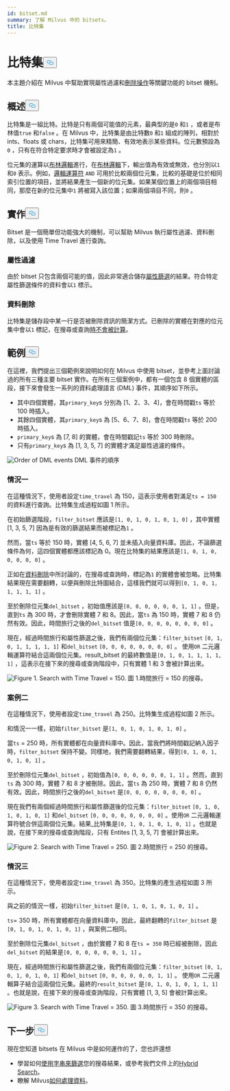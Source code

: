 ```yaml
---
id: bitset.md
summary: 了解 Milvus 中的 bitsets。
title: 比特集
---
```

<h1 id="Bitset" class="common-anchor-header">比特集<button data-href="#Bitset" class="anchor-icon" translate="no">
      <svg translate="no"
        aria-hidden="true"
        focusable="false"
        height="20"
        version="1.1"
        viewBox="0 0 16 16"
        width="16"
      >
        <path
          fill="#0092E4"
          fill-rule="evenodd"
          d="M4 9h1v1H4c-1.5 0-3-1.69-3-3.5S2.55 3 4 3h4c1.45 0 3 1.69 3 3.5 0 1.41-.91 2.72-2 3.25V8.59c.58-.45 1-1.27 1-2.09C10 5.22 8.98 4 8 4H4c-.98 0-2 1.22-2 2.5S3 9 4 9zm9-3h-1v1h1c1 0 2 1.22 2 2.5S13.98 12 13 12H9c-.98 0-2-1.22-2-2.5 0-.83.42-1.64 1-2.09V6.25c-1.09.53-2 1.84-2 3.25C6 11.31 7.55 13 9 13h4c1.45 0 3-1.69 3-3.5S14.5 6 13 6z"
        ></path>
      </svg>
    </button></h1><p>本主題介紹在 Milvus 中幫助實現屬性過濾和<a href="https://milvus.io/blog/2022-02-07-how-milvus-deletes-streaming-data-in-distributed-cluster.md">刪除操作</a>等關鍵功能的 bitset 機制。</p>
<h2 id="Overview" class="common-anchor-header">概述<button data-href="#Overview" class="anchor-icon" translate="no">
      <svg translate="no"
        aria-hidden="true"
        focusable="false"
        height="20"
        version="1.1"
        viewBox="0 0 16 16"
        width="16"
      >
        <path
          fill="#0092E4"
          fill-rule="evenodd"
          d="M4 9h1v1H4c-1.5 0-3-1.69-3-3.5S2.55 3 4 3h4c1.45 0 3 1.69 3 3.5 0 1.41-.91 2.72-2 3.25V8.59c.58-.45 1-1.27 1-2.09C10 5.22 8.98 4 8 4H4c-.98 0-2 1.22-2 2.5S3 9 4 9zm9-3h-1v1h1c1 0 2 1.22 2 2.5S13.98 12 13 12H9c-.98 0-2-1.22-2-2.5 0-.83.42-1.64 1-2.09V6.25c-1.09.53-2 1.84-2 3.25C6 11.31 7.55 13 9 13h4c1.45 0 3-1.69 3-3.5S14.5 6 13 6z"
        ></path>
      </svg>
    </button></h2><p>比特集是一組比特。比特是只有兩個可能值的元素，最典型的是<code translate="no">0</code> 和<code translate="no">1</code> ，或者是布林值<code translate="no">true</code> 和<code translate="no">false</code> 。在 Milvus 中，比特集是由比特數<code translate="no">0</code> 和<code translate="no">1</code> 組成的陣列，相對於 ints、floats 或 chars，比特集可用來精簡、有效地表示某些資料。位元數預設為<code translate="no">0</code> ，只有在符合特定要求時才會被設定為<code translate="no">1</code> 。</p>
<p>位元集的運算以<a href="/docs/zh-hant/boolean.md">布林邏輯</a>進行，在<a href="/docs/zh-hant/boolean.md">布林邏輯</a>下，輸出值為有效或無效，也分別以<code translate="no">1</code> 和<code translate="no">0</code> 表示。例如，<a href="https://milvus.io/docs/v2.1.x/boolean.md#Logical-operators">邏輯運算符</a> <code translate="no">AND</code> 可用於比較兩個位元集，比較的基礎是位於相同索引位置的項目，並將結果產生一個新的位元集。如果某個位置上的兩個項目相同，那麼在新的位元集中<code translate="no">1</code> 將被寫入該位置；如果兩個項目不同，則<code translate="no">0</code> 。</p>
<h2 id="Implementation" class="common-anchor-header">實作<button data-href="#Implementation" class="anchor-icon" translate="no">
      <svg translate="no"
        aria-hidden="true"
        focusable="false"
        height="20"
        version="1.1"
        viewBox="0 0 16 16"
        width="16"
      >
        <path
          fill="#0092E4"
          fill-rule="evenodd"
          d="M4 9h1v1H4c-1.5 0-3-1.69-3-3.5S2.55 3 4 3h4c1.45 0 3 1.69 3 3.5 0 1.41-.91 2.72-2 3.25V8.59c.58-.45 1-1.27 1-2.09C10 5.22 8.98 4 8 4H4c-.98 0-2 1.22-2 2.5S3 9 4 9zm9-3h-1v1h1c1 0 2 1.22 2 2.5S13.98 12 13 12H9c-.98 0-2-1.22-2-2.5 0-.83.42-1.64 1-2.09V6.25c-1.09.53-2 1.84-2 3.25C6 11.31 7.55 13 9 13h4c1.45 0 3-1.69 3-3.5S14.5 6 13 6z"
        ></path>
      </svg>
    </button></h2><p>Bitset 是一個簡單但功能強大的機制，可以幫助 Milvus 執行屬性過濾、資料刪除，以及使用 Time Travel 進行查詢。</p>
<h3 id="Attribute-filtering" class="common-anchor-header">屬性過濾</h3><p>由於 bitset 只包含兩個可能的值，因此非常適合儲存<a href="https://milvus.io/docs/v2.1.x/hybridsearch.md">屬性篩選</a>的結果。符合特定屬性篩選條件的資料會以<code translate="no">1</code> 標示。</p>
<h3 id="Data-deletion" class="common-anchor-header">資料刪除</h3><p>比特集是儲存段中某一行是否被刪除資訊的簡潔方式。已刪除的實體在對應的位元集中會以<code translate="no">1</code> 標記，在搜尋或查詢<a href="https://milvus.io/blog/deleting-data-in-milvus.md">時不會被計算</a>。</p>
<h2 id="Examples" class="common-anchor-header">範例<button data-href="#Examples" class="anchor-icon" translate="no">
      <svg translate="no"
        aria-hidden="true"
        focusable="false"
        height="20"
        version="1.1"
        viewBox="0 0 16 16"
        width="16"
      >
        <path
          fill="#0092E4"
          fill-rule="evenodd"
          d="M4 9h1v1H4c-1.5 0-3-1.69-3-3.5S2.55 3 4 3h4c1.45 0 3 1.69 3 3.5 0 1.41-.91 2.72-2 3.25V8.59c.58-.45 1-1.27 1-2.09C10 5.22 8.98 4 8 4H4c-.98 0-2 1.22-2 2.5S3 9 4 9zm9-3h-1v1h1c1 0 2 1.22 2 2.5S13.98 12 13 12H9c-.98 0-2-1.22-2-2.5 0-.83.42-1.64 1-2.09V6.25c-1.09.53-2 1.84-2 3.25C6 11.31 7.55 13 9 13h4c1.45 0 3-1.69 3-3.5S14.5 6 13 6z"
        ></path>
      </svg>
    </button></h2><p>在這裡，我們提出三個範例來說明如何在 Milvus 中使用 bitset，並參考上面討論過的所有三種主要 bitset 實作。在所有三個案例中，都有一個包含 8 個實體的區段，接下來會發生一系列的資料處理語言 (DML) 事件，其順序如下所示。</p>
<ul>
<li>其中四個實體，其<code translate="no">primary_key</code>s 分別為 [1、2、3、4]，會在時間戳<code translate="no">ts</code> 等於 100 時插入。</li>
<li>其餘四個實體，其<code translate="no">primary_key</code>s 為 [5、6、7、8]，會在時間戳<code translate="no">ts</code> 等於 200 時插入。</li>
<li><code translate="no">primary_key</code>s 為 [7, 8] 的實體，會在時間戳記<code translate="no">ts</code> 等於 300 時刪除。</li>
<li>只有<code translate="no">primary_key</code>s 為 [1, 3, 5, 7] 的實體才滿足屬性過濾的條件。</li>
</ul>
<p>
  
   <span class="img-wrapper"> <img translate="no" src="/docs/v2.5.x/assets/bitset_0.svg" alt="Order of DML events" class="doc-image" id="order-of-dml-events" />
   </span> <span class="img-wrapper"> <span>DML 事件的順序</span> </span></p>
<h3 id="Case-one" class="common-anchor-header">情況一</h3><p>在這種情況下，使用者設定<code translate="no">time_travel</code> 為 150，這表示使用者對滿足<code translate="no">ts = 150</code> 的資料進行查詢。比特集生成過程如圖 1 所示。</p>
<p>在初始篩選階段，<code translate="no">filter_bitset</code> 應該是<code translate="no">[1, 0, 1, 0, 1, 0, 1, 0]</code> ，其中實體 [1, 3, 5, 7] 因為是有效的篩選結果而被標記為<code translate="no">1</code> 。</p>
<p>然而，當<code translate="no">ts</code> 等於 150 時，實體 [4, 5, 6, 7] 並未插入向量資料庫。因此，不論篩選條件為何，這四個實體都應該標記為 0。現在比特集的結果應該是<code translate="no">[1, 0, 1, 0, 0, 0, 0, 0]</code> 。</p>
<p>正如在<a href="#data-deletion">資料刪除</a>中所討論的，在搜尋或查詢時，標記為<code translate="no">1</code> 的實體會被忽略。比特集結果現在需要翻轉，以便與刪除比特圖結合，這樣我們就可以得到<code translate="no">[0, 1, 0, 1, 1, 1, 1, 1]</code> 。</p>
<p>至於刪除位元集<code translate="no">del_bitset</code> ，初始值應該是<code translate="no">[0, 0, 0, 0, 0, 0, 1, 1]</code> 。但是，直到<code translate="no">ts</code> 為 300 時，才會刪除實體 7 和 8。因此，當<code translate="no">ts</code> 為 150 時，實體 7 和 8 仍然有效。因此，時間旅行之後的<code translate="no">del_bitset</code> 值是<code translate="no">[0, 0, 0, 0, 0, 0, 0, 0]</code> 。</p>
<p>現在，經過時間旅行和屬性篩選之後，我們有兩個位元集：<code translate="no">filter_bitset</code> <code translate="no">[0, 1, 0, 1, 1, 1, 1, 1]</code> 和<code translate="no">del_bitset</code> <code translate="no">[0, 0, 0, 0, 0, 0, 0, 0]</code> 。  使用<code translate="no">OR</code> 二元邏輯運算符結合這兩個位元集。result_bitset 的最終數值是<code translate="no">[0, 1, 0, 1, 1, 1, 1, 1]</code> ，這表示在接下來的搜尋或查詢階段中，只有實體 1 和 3 會被計算出來。</p>
<p>
 <span class="img-wrapper">
   <img translate="no" src="/docs/v2.5.x/assets/bitset_1.jpg" alt="Figure 1. Search with Time Travel = 150." class="doc-image" id="figure-1.-search-with-time-travel-=-150." />
   <span>圖 1.時間旅行 = 150 的搜尋</span>。 </span></p>
<h3 id="Case-two" class="common-anchor-header">案例二</h3><p>在這種情況下，使用者設定<code translate="no">time_travel</code> 為 250。比特集生成過程如圖 2 所示。</p>
<p>和情況一一樣，初始<code translate="no">filter_bitset</code> 是<code translate="no">[1, 0, 1, 0, 1, 0, 1, 0]</code> 。</p>
<p>當<code translate="no">ts</code> = 250 時，所有實體都在向量資料庫中。因此，當我們將時間戳記納入因子時，<code translate="no">filter_bitset</code> 保持不變。同樣地，我們需要翻轉結果，得到<code translate="no">[0, 1, 0, 1, 0, 1, 0, 1]</code> 。</p>
<p>至於刪除位元集<code translate="no">del_bitset</code> ，初始值為<code translate="no">[0, 0, 0, 0, 0, 0, 1, 1]</code> 。然而，直到<code translate="no">ts</code> 為 300 時，實體 7 和 8 才被刪除。因此，當<code translate="no">ts</code> 為 250 時，實體 7 和 8 仍然有效。因此，時間旅行之後的<code translate="no">del_bitset</code> 是<code translate="no">[0, 0, 0, 0, 0, 0, 0, 0]</code> 。</p>
<p>現在我們有兩個經過時間旅行和屬性篩選後的位元集：<code translate="no">filter_bitset</code> <code translate="no">[0, 1, 0, 1, 0, 1, 0, 1]</code> 和<code translate="no">del_bitset</code> <code translate="no">[0, 0, 0, 0, 0, 0, 0, 0]</code> 。使用<code translate="no">OR</code> 二元邏輯運算符號合併這兩個位元集。結果_比特集是<code translate="no">[0, 1, 0, 1, 0, 1, 0, 1]</code> 。也就是說，在接下來的搜尋或查詢階段，只有 Entites [1, 3, 5, 7] 會被計算出來。</p>
<p>
 <span class="img-wrapper">
   <img translate="no" src="/docs/v2.5.x/assets/bitset_2.jpg" alt="Figure 2. Search with Time Travel = 250." class="doc-image" id="figure-2.-search-with-time-travel-=-250." />
   <span>圖 2.時間旅行 = 250 的搜尋</span>。 </span></p>
<h3 id="Case-three" class="common-anchor-header">情況三</h3><p>在這種情況下，使用者設定<code translate="no">time_travel</code> 為 350。比特集的產生過程如圖 3 所示。</p>
<p>與之前的情況一樣，初始<code translate="no">filter_bitset</code> 是<code translate="no">[0, 1, 0, 1, 0, 1, 0, 1]</code> 。</p>
<p><code translate="no">ts</code>= 350 時，所有實體都在向量資料庫中。因此，最終翻轉的<code translate="no">filter_bitset</code> 是<code translate="no">[0, 1, 0, 1, 0, 1, 0, 1]</code> ，與案例二相同。</p>
<p>至於刪除位元集<code translate="no">del_bitset</code> ，由於實體 7 和 8 在<code translate="no">ts = 350</code> 時已經被刪除，因此<code translate="no">del_bitset</code> 的結果是<code translate="no">[0, 0, 0, 0, 0, 0, 1, 1]</code> 。</p>
<p>現在，經過時間旅行和屬性篩選之後，我們有兩個位元集：<code translate="no">filter_bitset</code> <code translate="no">[0, 1, 0, 1, 0, 1, 0, 1]</code> 和<code translate="no">del_bitset</code> <code translate="no">[0, 0, 0, 0, 0, 0, 1, 1]</code> 。  使用<code translate="no">OR</code> 二元邏輯算子結合這兩個位元集。最終的<code translate="no">result_bitset</code> 是<code translate="no">[0, 1, 0, 1, 0, 1, 1, 1]</code> 。也就是說，在接下來的搜尋或查詢階段，只有實體 [1, 3, 5] 會被計算出來。</p>
<p>
 <span class="img-wrapper">
   <img translate="no" src="/docs/v2.5.x/assets/bitset_3.jpg" alt="Figure 3. Search with Time Travel = 350." class="doc-image" id="figure-3.-search-with-time-travel-=-350." />
   <span>圖 3.時間旅行 = 350 的搜尋</span>。 </span></p>
<h2 id="Whats-next" class="common-anchor-header">下一步<button data-href="#Whats-next" class="anchor-icon" translate="no">
      <svg translate="no"
        aria-hidden="true"
        focusable="false"
        height="20"
        version="1.1"
        viewBox="0 0 16 16"
        width="16"
      >
        <path
          fill="#0092E4"
          fill-rule="evenodd"
          d="M4 9h1v1H4c-1.5 0-3-1.69-3-3.5S2.55 3 4 3h4c1.45 0 3 1.69 3 3.5 0 1.41-.91 2.72-2 3.25V8.59c.58-.45 1-1.27 1-2.09C10 5.22 8.98 4 8 4H4c-.98 0-2 1.22-2 2.5S3 9 4 9zm9-3h-1v1h1c1 0 2 1.22 2 2.5S13.98 12 13 12H9c-.98 0-2-1.22-2-2.5 0-.83.42-1.64 1-2.09V6.25c-1.09.53-2 1.84-2 3.25C6 11.31 7.55 13 9 13h4c1.45 0 3-1.69 3-3.5S14.5 6 13 6z"
        ></path>
      </svg>
    </button></h2><p>現在您知道 bitsets 在 Milvus 中是如何運作的了，您也許還想</p>
<ul>
<li>學習如何<a href="https://milvus.io/blog/2022-08-08-How-to-use-string-data-to-empower-your-similarity-search-applications.md">使用字串來篩選</a>您的搜尋結果，或參考我們文件上的<a href="https://milvus.io/docs/hybridsearch.md">Hybrid Search</a>。</li>
<li>瞭解 Milvus<a href="https://milvus.io/docs/v2.1.x/data_processing.md">如何處理資料</a>。</li>
</ul>
